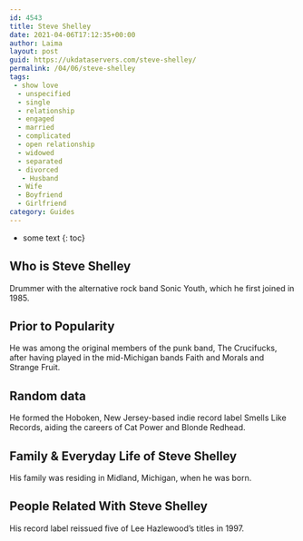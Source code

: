 ```yaml
---
id: 4543
title: Steve Shelley
date: 2021-04-06T17:12:35+00:00
author: Laima
layout: post
guid: https://ukdataservers.com/steve-shelley/
permalink: /04/06/steve-shelley
tags:
 - show love
  - unspecified
  - single
  - relationship
  - engaged
  - married
  - complicated
  - open relationship
  - widowed
  - separated
  - divorced
   - Husband
  - Wife
  - Boyfriend
  - Girlfriend
category: Guides
---
```


* some text
{: toc}


## Who is Steve Shelley
                  
                  
                  
Drummer with the alternative rock band Sonic Youth, which he first joined in 1985.
                  
              
            
              
            
                
                
                
## Prior to Popularity
                  
                  
                  
He was among the original members of the punk band, The Crucifucks, after having played in the mid-Michigan bands Faith and Morals and Strange Fruit.
                  
              
            
              
            
                
                
                
## Random data
                  
                  
                  
He formed the Hoboken, New Jersey-based indie record label Smells Like Records, aiding the careers of Cat Power and Blonde Redhead.
                  
              
            
              
            
                
                
                
## Family & Everyday Life of Steve Shelley
                  
                  
                  
His family was residing in Midland, Michigan, when he was born.
                  
              
            
              
            
                
                
                
## People Related With Steve Shelley
                  
                  
                  
His record label reissued five of Lee Hazlewood&#8217;s titles in 1997.
                  
              
            
              
            
                
              
            
              
              
            
            
              
            
          
          
          
